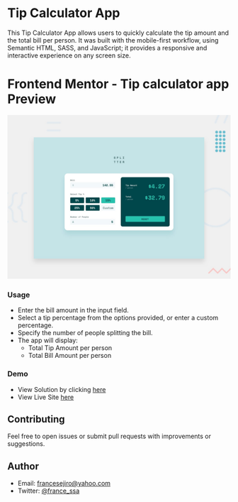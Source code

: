 # Tip Calculator App

This Tip Calculator App allows users to quickly calculate the tip amount and the total bill per person. It was built with the mobile-first workflow, using Semantic HTML, SASS, and JavaScript; it provides a responsive and interactive experience on any screen size.

# Frontend Mentor - Tip calculator app Preview

![Design preview for the Tip calculator app coding challenge](./design/desktop-preview.jpg)

### Usage

- Enter the bill amount in the input field.
- Select a tip percentage from the options provided, or enter a custom percentage.
- Specify the number of people splitting the bill.
- The app will display:
  - Total Tip Amount per person
  - Total Bill Amount per person

### Demo

- View Solution by clicking [here](https://github.com/Ejiro-Frances/tip-calculator-app.git)
- View Live Site [here](https://tip-calculator-app-blush-ten.vercel.app/)

## Contributing

Feel free to open issues or submit pull requests with improvements or suggestions.

## Author

- Email: francesejiro@yahoo.com
- Twitter: [@france_ssa](https://www.x.com/france_ssa)

